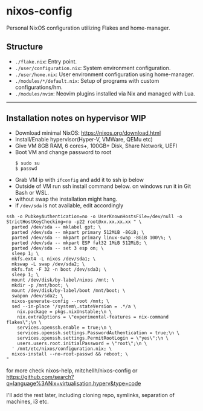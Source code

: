 # nixos-config

Personal NixOS configuration utilizing Flakes and home-manager.

## Structure

- `./flake.nix`: Entry point.
- `./user/configuration.nix`: System environment configuration.
- `./user/home.nix`: User environment configuration using home-manager.
- `./modules/*/default.nix`: Setup of programs with custom configurations/hm.
- `./modules/nvim`: Neovim plugins installed via Nix and managed with Lua.

----
## Installation notes on hypervisor WIP
* Download minimal NixOS: https://nixos.org/download.html
* Install/Enable hypervisor(Hyper-V, VMWare, QEMu etc)
* Give VM 8GB RAM, 6 cores+, 100GB+ Disk, Share Network, UEFI
* Boot VM and change password to root
  ```
  $ sudo su
  $ passwd
  ```
* Grab VM ip with `ifconfig` and add it to ssh ip below
* Outside of VM run ssh install command below. on windows run it in Git Bash or WSL.
* without swap the installation might hang.
* if `/dev/sda` is not available, edit accordingly
```
ssh -o PubkeyAuthentication=no -o UserKnownHostsFile=/dev/null -o StrictHostKeyChecking=no -p22 root@xx.xx.xx.xx " \
  parted /dev/sda -- mklabel gpt; \
  parted /dev/sda -- mkpart primary 512MiB -8GiB; \
  parted /dev/sda -- mkpart primary linux-swap -8GiB 100\%; \
  parted /dev/sda -- mkpart ESP fat32 1MiB 512MiB; \
  parted /dev/sda -- set 3 esp on; \
  sleep 1; \
  mkfs.ext4 -L nixos /dev/sda1; \
  mkswap -L swap /dev/sda2; \
  mkfs.fat -F 32 -n boot /dev/sda3; \
  sleep 1; \
  mount /dev/disk/by-label/nixos /mnt; \
  mkdir -p /mnt/boot; \
  mount /dev/disk/by-label/boot /mnt/boot; \
  swapon /dev/sda2; \
  nixos-generate-config --root /mnt; \
  sed --in-place '/system\.stateVersion = .*/a \
    nix.package = pkgs.nixUnstable;\n \
    nix.extraOptions = \"experimental-features = nix-command flakes\";\n \
    services.openssh.enable = true;\n \
    services.openssh.settings.PasswordAuthentication = true;\n \
    services.openssh.settings.PermitRootLogin = \"yes\";\n \
    users.users.root.initialPassword = \"root\";\n \
  ' /mnt/etc/nixos/configuration.nix; \
  nixos-install --no-root-passwd && reboot; \
"
```
for more check nixos-help, mitchellh/nixos-config or https://github.com/search?q=language%3ANix+virtualisation.hyperv&type=code 


I'll add the rest later, including cloning repo, symlinks, separation of machines, i3 etc.
